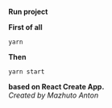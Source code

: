  
 **Run project**
 
 **First of all**
 ```
 yarn
 ```
 **Then**
 ```
 yarn start
 ```
 
 __based on React Create App.__<br>
 _Created by Mazhuto Anton_
